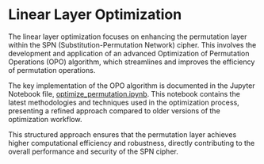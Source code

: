 # Linear Layer Optimization

The linear layer optimization focuses on enhancing the permutation layer within the SPN (Substitution-Permutation Network) cipher. This involves the development and application of an advanced Optimization of Permutation Operations (OPO) algorithm, which streamlines and improves the efficiency of permutation operations.

The key implementation of the OPO algorithm is documented in the Jupyter Notebook file, [optimize_permutation.ipynb](optimize_permutation.ipynb). This notebook contains the latest methodologies and techniques used in the optimization process, presenting a refined approach compared to older versions of the optimization workflow.

This structured approach ensures that the permutation layer achieves higher computational efficiency and robustness, directly contributing to the overall performance and security of the SPN cipher.
